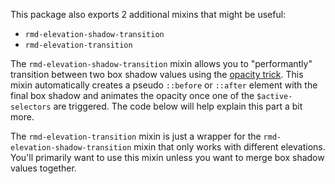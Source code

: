 This package also exports 2 additional mixins that might be useful:

- `rmd-elevation-shadow-transition`
- `rmd-elevation-transition`

The `rmd-elevation-shadow-transition` mixin allows you to "performantly"
transition between two box shadow values using the
[opacity trick](http://tobiasahlin.com/blog/how-to-animate-box-shadow/). This
mixin automatically creates a pseudo `::before` or `::after` element with the
final box shadow and animates the opacity once one of the `$active-selectors`
are triggered. The code below will help explain this part a bit more.

The `rmd-elevation-transition` mixin is just a wrapper for the
`rmd-elevation-shadow-transition` mixin that only works with different
elevations. You'll primarily want to use this mixin unless you want to merge box
shadow values together.
